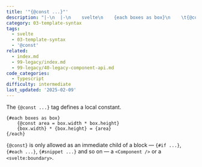 ```yaml
---
title: '"{@const ...}"'
description: "|-\n  |-\n    svelte\n    {each boxes as box}\n    \t{@const area = box.width  box.height}\n    \t{box.width}  {box.height} = {area}\n    {/each}"
category: 03-template-syntax
tags:
  - svelte
  - 03-template-syntax
  - '@const'
related:
  - index.md
  - 99-legacy/index.md
  - 99-legacy/40-legacy-component-api.md
code_categories:
  - typescript
difficulty: intermediate
last_updated: '2025-02-09'
---
```


The `{@const ...}` tag defines a local constant.

```svelte
{#each boxes as box}
	{@const area = box.width * box.height}
	{box.width} * {box.height} = {area}
{/each}
```

`{@const}` is only allowed as an immediate child of a block — `{#if ...}`, `{#each ...}`, `{#snippet ...}` and so on — a `<Component />` or a `<svelte:boundary>`.
